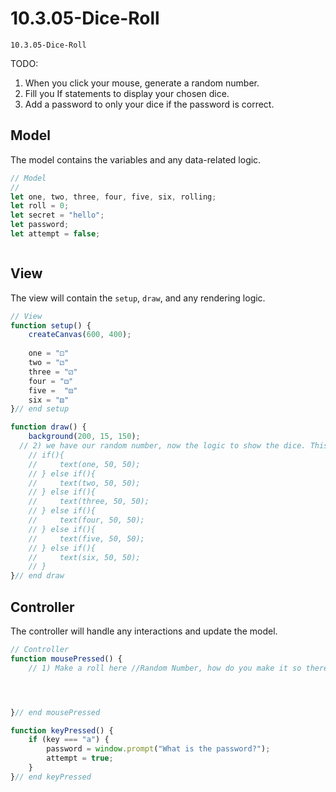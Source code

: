 # 10.3.05-Dice-Roll 
```
10.3.05-Dice-Roll
```
TODO: 
1. When you click your mouse, generate a random number.
2. Fill you If statements to display your chosen dice.
3. Add a password to only your dice if the password is correct. 

## Model
The model contains the variables and any data-related logic.

```javascript
// Model
// 
let one, two, three, four, five, six, rolling;
let roll = 0;
let secret = "hello";
let password;
let attempt = false;



```

## View
The view will contain the `setup`, `draw`, and any rendering logic.

```javascript
// View
function setup() {
    createCanvas(600, 400);
    
    one = "⚀"
    two = "⚁" 
    three = "⚂"
    four = "⚃"
    five =  "⚄" 
    six = "⚅"
}// end setup

function draw() {
    background(200, 15, 150);
  // 2) we have our random number, now the logic to show the dice. This is not the best place to do this, where should it move?. 
    // if(){
    //     text(one, 50, 50);
    // } else if(){
    //     text(two, 50, 50);
    // } else if(){
    //     text(three, 50, 50);
    // } else if(){
    //     text(four, 50, 50);
    // } else if(){
    //     text(five, 50, 50);
    // } else if(){
    //     text(six, 50, 50);
    // } 
}// end draw


```

## Controller
The controller will handle any interactions and update the model.

```javascript
// Controller
function mousePressed() {
    // 1) Make a roll here //Random Number, how do you make it so there is not decimals 




}// end mousePressed

function keyPressed() {
    if (key === "a") {
        password = window.prompt("What is the password?");
        attempt = true;
    }
}// end keyPressed
```


